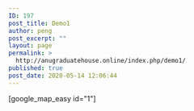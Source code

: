 ```yaml
---
ID: 197
post_title: Demo1
author: peng
post_excerpt: ""
layout: page
permalink: >
  http://anugraduatehouse.online/index.php/demo1/
published: true
post_date: 2020-05-14 12:06:44
---
```

<!-- wp:paragraph -->
<p>[google_map_easy id="1"]</p>
<!-- /wp:paragraph -->